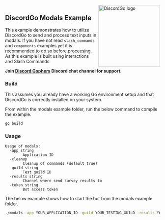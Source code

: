 <img align="right" alt="DiscordGo logo" src="/docs/img/discordgo.svg" width="200">

## DiscordGo Modals Example

This example demonstrates how to utilize DiscordGo to send and process text
inputs in modals. If you have not read `slash_commands` and `components`
examples yet it is recommended to do so before proceesing. As this example
is built using interactions and Slash Commands.

**Join [Discord Gophers](https://discord.gg/0f1SbxBZjYoCtNPP)
Discord chat channel for support.**

### Build

This assumes you already have a working Go environment setup and that
DiscordGo is correctly installed on your system.

From within the modals example folder, run the below command to compile the
example.

```sh
go build
```

### Usage

```
Usage of modals:
  -app string
    	Application ID
  -cleanup
    	Cleanup of commands (default true)
  -guild string
    	Test guild ID
  -results string
    	Channel where send survey results to
  -token string
    	Bot access token
```

The below example shows how to start the bot from the modals example folder.

```sh
./modals -app YOUR_APPLICATION_ID -guild YOUR_TESTING_GUILD -results YOUR_TESTING_CHANNEL -token YOUR_BOT_TOKEN
```
